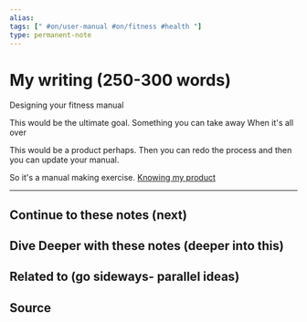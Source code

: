 ```yaml
---
alias: 
tags: [" #on/user-manual #on/fitness #health "]
type: permanent-note
---
```


# My writing (250-300 words)


Designing your fitness manual

This would be the ultimate goal.
Something you can take away
When it's all over

This would be a product perhaps.
Then you can redo the process
and then you can update your manual.

So it's a manual making exercise.
[Knowing my product](Notes/Knowing%20my%20product.md)

---
## Continue to these notes (next)

## Dive Deeper with these notes (deeper into this)
		
## Related to (go sideways- parallel ideas)
	
## Source